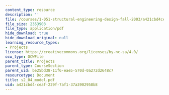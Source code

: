 ```yaml
---
content_type: resource
description: ''
file: /courses/1-051-structural-engineering-design-fall-2003/a421cbd4ceaf229f7af137a3902958b8_s2_04_model.pdf
file_size: 2353903
file_type: application/pdf
hide_download: true
hide_download_original: null
learning_resource_types:
- Projects
license: https://creativecommons.org/licenses/by-nc-sa/4.0/
ocw_type: OCWFile
parent_title: Projects
parent_type: CourseSection
parent_uid: be25bd38-11f6-eae5-570d-0a272d2648c7
resourcetype: Document
title: s2_04_model.pdf
uid: a421cbd4-ceaf-229f-7af1-37a3902958b8
---
```

